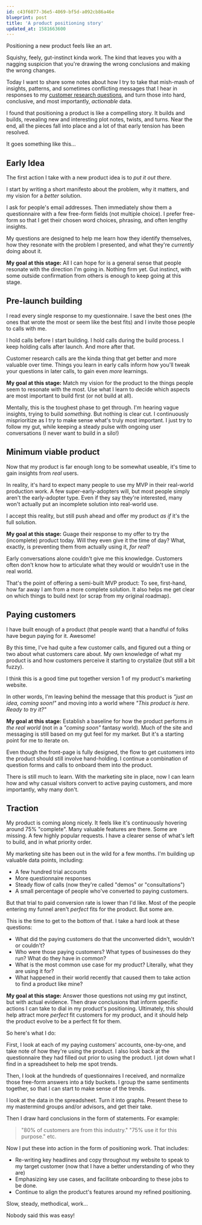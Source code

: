 ```yaml
---
id: c43f6077-36e5-4069-bf5d-a092cb86a46e
blueprint: post
title: 'A product positioning story'
updated_at: 1581663600
---
```

Positioning a new product feels like an art.  

Squishy, feely, gut-instinct kinda work.  The kind that leaves you with a nagging suspicion that you're drawing the wrong conclusions and making the wrong changes.

Today I want to share some notes about how I try to take that mish-mash of insights, patterns, and sometimes conflicting messages that I hear in responses to my <a href="https://briancasel.com/customer-questions">customer research questions</a>, and turn those into hard, conclusive, and most importantly, _actionable_ data.

I found that positioning a product is like a compelling story.  It builds and builds, revealing new and interesting plot notes, twists, and turns.  Near the end, all the pieces fall into place and a lot of that early tension has been resolved.

It goes something like this... 

## Early Idea

The first action I take with a new product idea is to _put it out there_.

I start by writing a short manifesto about the problem, why it matters, and my vision for a _better_ solution.

I ask for people's email addresses.  Then immediately show them a questionnaire with a few free-form fields (not multiple choice).  I prefer free-form so that I get their chosen word choices, phrasing, and often lengthy insights.

My questions are designed to help me learn how they identify themselves, how they resonate with the problem I presented, and what they're _currently_ doing about it.

<strong>My goal at this stage:</strong>  All I can hope for is a general sense that people resonate with the direction I'm going in.  Nothing firm yet.  Gut instinct, with some outside confirmation from others is enough to keep going at this stage.

## Pre-launch building

I read every single response to my questionnaire.  I save the best ones (the ones that wrote the most or seem like the best fits) and I invite those people to calls with me.

I hold calls before I start building.  I hold calls during the build process.  I keep holding calls after launch.  And more after that.

Customer research calls are the kinda thing that get better and more valuable over time.  Things you learn in early calls inform how you'll tweak your questions in later calls, to gain even _more_ learnings.

<strong>My goal at this stage:</strong>  Match my vision for the product to the things people seem to resonate with the most.  Use what I learn to decide which aspects are most important to build first (or not build at all).

Mentally, this is the toughest phase to get through.  I'm hearing vague insights, trying to build _something_.  But nothing is clear cut.  I continuously misprioritize as I try to make sense what's truly most important.  I just try to follow my gut, while keeping a steady pulse with ongoing user conversations (I never want to build in a silo!)

## Minimum viable product

Now that my product is far enough long to be somewhat useable, it's time to gain insights from _real_ users.

In reality, it's hard to expect many people to use my MVP in their real-world production work.  A few super-early-adopters will, but most people simply aren't the early-adopter type.  Even if they say they're interested, many won't actually put an incomplete solution into real-world use.

I accept this reality, but still push ahead and offer my product _as if_ it's the full solution.

<strong>My goal at this stage:</strong>  Guage their response to my offer to try the (incomplete) product today.  Will they even give it the time of day?  What, exactly, is preventing them from actually using it, _for real_?

Early conversations alone couldn't give me this knowledge.  Customers often don't know how to articulate what they would or wouldn't use in the real world.

That's the point of offering a semi-built MVP product:  To see, first-hand, how far away I am from a more complete solution.  It also helps me get clear on which things to build next (or scrap from my original roadmap).


## Paying customers

I have built enough of a product (that people want) that a handful of folks have begun paying for it.  Awesome!

By this time, I've had quite a few customer calls, and figured out a thing or two about what customers care about.  My own knowledge of what my product is and how customers perceive it starting to crystalize (but still a bit fuzzy).

I think this is a good time put together version 1 of my product's marketing website.

In other words, I'm leaving behind the message that this product is <em>"just an idea, coming soon!"</em> and moving into a world where <em>"This product is here.  Ready to try it?"</em>

<strong>My goal at this stage:</strong>  Establish a baseline for how the product performs _in the real world_ (not in a <em>"coming soon"</em> fantasy world).  Much of the site and messaging is still based on my gut feel for my market.  But it's a starting point for me to iterate on.

Even though the front-page is fully designed, the flow to get customers into the product should still involve hand-holding.  I continue a combination of question forms and calls to onboard them into the product.  

There is still much to learn.  With the marketing site in place, now I can learn how and why casual visitors convert to active paying customers, and more importantly, why many don't.

## Traction

My product is coming along nicely.  It feels like it's continuously hovering around 75% "complete".  Many valuable features are there.  Some are missing.  A few highly popular requests.  I have a clearer sense of what's left to build, and in what priority order.

My marketing site has been out in the wild for a few months.  I'm building up valuable data points, including:

- A few hundred trial accounts
- More questionnaire responses
- Steady flow of calls (now they're called "demos" or "consultations")
- A small percentage of people who've converted to paying customers.

But that trial to paid conversion rate is lower than I'd like.  Most of the people entering my funnel aren't _perfect_ fits for the product.  But some are.

This is the time to get to the bottom of that.  I take a hard look at these questions:

- What did the paying customers do that the unconverted didn't, wouldn't or couldn't?
- Who were those paying customers?  What types of businesses do they run?  What do they have in common?
- What is the most common use case for my product?  Literally, what they are using it for?
- What happened in their world recently that caused them to take action to find a product like mine?

<strong>My goal at this stage:</strong> Answer those questions not using my gut instinct, but with actual evidence.  Then draw conclusions that inform specific actions I can take to dial in my product's positioning.  Ultimately, this should help attract more _perfect_ fit customers for my product, and it should help the product evolve to be a perfect fit for them.

So here's what I do:

First, I look at each of my paying customers' accounts, one-by-one, and take note of how they're using the product.  I also look back at the questionnaire they had filled out prior to using the product.  I jot down what I find in a spreadsheet to help me spot trends.

Then, I look at the hundreds of questionnaires I received, and normalize those free-form answers into a tidy buckets.  I group the same sentiments together, so that I can start to make sense of the trends.

I look at the data in the spreadsheet.  Turn it into graphs.  Present these to my mastermind groups and/or advisors, and get their take.

Then I draw hard conclusions in the form of statements.  For example:

> "80% of customers are from this industry."  "75% use it for this purpose."  etc. 

Now I put these into action in the form of positioning work.  That includes:

- Re-writing key headlines and copy throughout my website to speak to my target customer (now that I have a better understanding of who they are)
- Emphasizing key use cases, and facilitate onboarding to these jobs to be done.
- Continue to align the product's features around my refined positioning.

Slow, steady, methodical, work... 

Nobody said this was easy!

